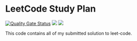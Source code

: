 # LeetCode Study Plan
[![Quality Gate Status](https://sonarcloud.io/api/project_badges/measure?project=PawanRoy1997_leetcode_studyplan&metric=alert_status)](https://sonarcloud.io/summary/new_code?id=PawanRoy1997_leetcode_studyplan)
[![](https://img.shields.io/sonar/coverage/PawanRoy1997_leetcode_studyplan/master?label=Code%20Coverage&logo=kotlin&server=http%3A%2F%2Fsonarcloud.io&style=flat)](https://sonarcloud.io/summary/new_code?id=PawanRoy1997_leetcode_studyplan)
[![](https://img.shields.io/sonar/tests/PawanRoy1997_leetcode_studyplan/master?compact_message&label=Test%20Results&logo=sonarcloud&server=http%3A%2F%2Fsonarcloud.io)](https://sonarcloud.io/summary/new_code?id=PawanRoy1997_leetcode_studyplan)

This code contains all of my submitted solution to leet-code.

